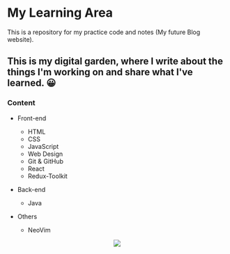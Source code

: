 # My Learning Area
This is a repository for my practice code and notes (My future Blog website).


## This is my digital garden, where I write about the things I'm working on and share what I've learned. 😀


### Content
- Front-end
  - HTML
  - CSS
  - JavaScript
  - Web Design
  - Git & GitHub
  - React
  - Redux-Toolkit

- Back-end
  - Java

- Others
  - NeoVim
  
<p align="center"> <img src= "https://user-images.githubusercontent.com/89199369/164584013-93e43cd2-8103-4920-9cc9-dfebf2bb26ff.png" /> </p>
